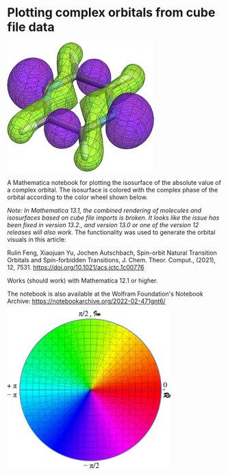 # Plotting complex orbitals from cube file data

![Isosuface of the absolute value of a complex orbital, with surface colored by the complex phase](orbitalplot-example.png)

A Mathematica notebook for plotting the isosurface of the absolute value
of a complex orbital. The isosurface is colored with the complex phase
of the orbital according to the color wheel shown below. 

*Note: In Mathematica 13.1, the combined rendering of molecules and isosurfaces based on cube file imports is broken. It looks like the issue has been fixed in version 13.2., and version 13.0 or one of the version 12 releases will also work.*
The functionality was used to generate the orbital visuals in this article:

Rulin Feng, Xiaojuan Yu, Jochen Autschbach, Spin-orbit Natural Transition Orbitals and Spin-forbidden Transitions, J. Chem. Theor. Comput., (2021), 12, 7531. https://doi.org/10.1021/acs.jctc.1c00776 

Works (should work) with Mathematica 12.1 or higher. 

The notebook is also available at the Wolfram Foundation's Notebook
Archive: https://notebookarchive.org/2022-02-471gnt6/


![Color coding for the complex phase used in the notebook](colorwheel-modified.png)

